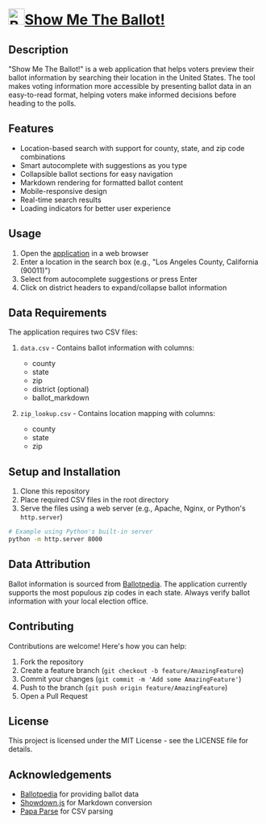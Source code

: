 # <img src="https://cdn.glitch.global/d0deef32-a01d-4d8a-974d-d4201e267934/icon.png?v=1729724853087" width="32" height="32" alt="Ballot Box">[Show Me The Ballot!](https://show-me-the-ballot.glitch.me/)

## Description

"Show Me The Ballot!" is a web application that helps voters preview their ballot information by searching their location in the United States. The tool makes voting information more accessible by presenting ballot data in an easy-to-read format, helping voters make informed decisions before heading to the polls.

## Features

- Location-based search with support for county, state, and zip code combinations
- Smart autocomplete with suggestions as you type
- Collapsible ballot sections for easy navigation
- Markdown rendering for formatted ballot content
- Mobile-responsive design
- Real-time search results
- Loading indicators for better user experience

## Usage

1. Open the [application](https://show-me-the-ballot.glitch.me/) in a web browser
2. Enter a location in the search box (e.g., "Los Angeles County, California (90011)")
3. Select from autocomplete suggestions or press Enter
4. Click on district headers to expand/collapse ballot information

## Data Requirements

The application requires two CSV files:

1. `data.csv` - Contains ballot information with columns:

   - county
   - state
   - zip
   - district (optional)
   - ballot_markdown

2. `zip_lookup.csv` - Contains location mapping with columns:
   - county
   - state
   - zip

## Setup and Installation

1. Clone this repository
2. Place required CSV files in the root directory
3. Serve the files using a web server (e.g., Apache, Nginx, or Python's `http.server`)

```bash
# Example using Python's built-in server
python -m http.server 8000
```

## Data Attribution

Ballot information is sourced from [Ballotpedia](https://ballotpedia.org/). The application currently supports the most populous zip codes in each state. Always verify ballot information with your local election office.

## Contributing

Contributions are welcome! Here's how you can help:

1. Fork the repository
2. Create a feature branch (`git checkout -b feature/AmazingFeature`)
3. Commit your changes (`git commit -m 'Add some AmazingFeature'`)
4. Push to the branch (`git push origin feature/AmazingFeature`)
5. Open a Pull Request

## License

This project is licensed under the MIT License - see the LICENSE file for details.

## Acknowledgements

- [Ballotpedia](https://ballotpedia.org/) for providing ballot data
- [Showdown.js](https://github.com/showdownjs/showdown) for Markdown conversion
- [Papa Parse](https://www.papaparse.com/) for CSV parsing
